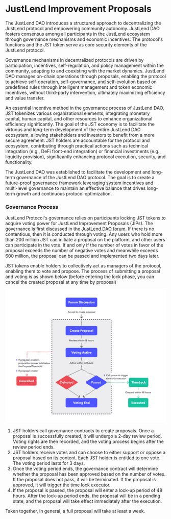# JustLend Improvement Proposals

The JustLend DAO introduces a structured approach to decentralizing the JustLend protocol and empowering community autonomy. JustLend DAO fosters consensus among all participants in the JustLend ecosystem through governance mechanisms and economic incentives. The protocol's functions and the JST token serve as core security elements of the JustLend protocol.

Governance mechanisms in decentralized protocols are driven by participation, incentives, self-regulation, and policy management within the community, adapting to and coexisting with the market dynamics. JustLend DAO manages on-chain operations through proposals, enabling the protocol to achieve self-operation, self-governance, and self-evolution based on predefined rules through intelligent management and token economic incentives, without third-party intervention, ultimately maximizing efficiency and value transfer.

An essential incentive method in the governance process of JustLend DAO, JST tokenizes various organizational elements, integrating monetary capital, human capital, and other resources to enhance organizational efficiency significantly. The goal of the JST economy is to facilitate the virtuous and long-term development of the entire JustLend DAO ecosystem, allowing stakeholders and investors to benefit from a more secure agreement. JST holders are accountable for the protocol and ecosystem, contributing through practical actions such as technical integration (e.g., DeFi front-end integration) or financial investments (e.g., liquidity provision), significantly enhancing protocol execution, security, and functionality.

The JustLend DAO was established to facilitate the development and long-term governance of the JustLend DAO protocol. The goal is to create a future-proof governance framework leveraging system incentives and multi-level governance to maintain an effective balance that drives long-term growth and continuous protocol optimization.

### **Governance Process**

JustLend Protocol's governance relies on participants locking JST tokens to acquire voting power for JustLend Improvement Proposals (JIPs).  The governance is first discussed in the [JustLend DAO forum](https://forum.justlend.org/). If there is no contentious, then it is conducted through voting. Any users who hold more than 200 million JST can initiate a proposal on the platform, and other users can participate in the vote. If and only if the number of votes in favor of the proposal exceeds the number of negative votes and meanwhile exceeds 600 million, the proposal can be passed and implemented two days later.

JST tokens enable holders to collectively act as managers of the protocol, enabling them to vote and propose. The process of submitting a proposal and voting is as shown below (before entering the lock phase, you can cancel the created proposal at any time by proposal)

![proposal process](https://raw.githubusercontent.com/hyf1888/JustLend-DAO-Doc/main/images/proposal.png)

1. JST holders call governance contracts to create proposals. Once a proposal is successfully created, it will undergo a 2-day review period. Voting rights are then recorded, and the voting process begins after the review period ends.
2. JST holders receive votes and can choose to either support or oppose a proposal based on its content. Each JST holder is entitled to one vote. The voting period lasts for 3 days.
3. Once the voting period ends, the governance contract will determine whether the proposal has been approved based on the number of votes. If the proposal does not pass, it will be terminated. If the proposal is approved, it will trigger the time lock executor.
4. If the proposal is passed, the proposal will enter a lock-up period of 48 hours. After the lock-up period ends, the proposal will be in a pending state, and the proposal will take effect immediately after the execution.

Taken together, in general, a full proposal will take at least a week.
